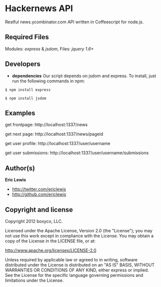 # Hackernews API

Restful news.ycombinator.com API written in Coffeescript for node.js.

## Required Files
Modules: *express* & *jsdom*, Files: *jquery 1.6+*

## Developers
+ **dependencies** 
Our script depends on jsdom and express. To install, just run the following commands in npm:

```
$ npm install express
```

```
$ npm install jsdom
```

## Examples
get frontpage: http://localhost:1337/news

get next page: http://localhost:1337/news/pageid

get user profile: http://localhost:1337/user/username

get user submissions: http://localhost:1337/user/username/submissions

## Author(s)

**Eric Lewis**

+ http://twitter.com/ericlewis
+ http://github.com/ericlewis

## Copyright and license
Copyright 2012 boxyco, LLC.

Licensed under the Apache License, Version 2.0 (the "License"); you may not use this work except in compliance with the License. You may obtain a copy of the License in the LICENSE file, or at:

http://www.apache.org/licenses/LICENSE-2.0

Unless required by applicable law or agreed to in writing, software distributed under the License is distributed on an "AS IS" BASIS, WITHOUT WARRANTIES OR CONDITIONS OF ANY KIND, either express or implied. See the License for the specific language governing permissions and limitations under the License.